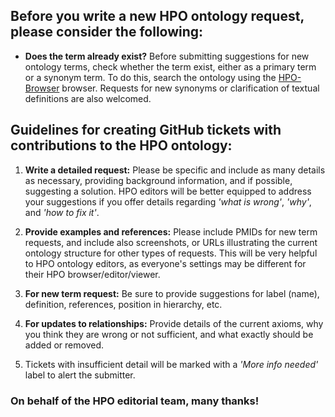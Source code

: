 ## Before you write a new HPO ontology request, please consider the following: 

- **Does the term already exist?** Before submitting suggestions for new ontology terms, check whether the term exist, either as a primary term or a synonym term. To do this, search the ontology using the [HPO-Browser](https://hpo.jax.org/) browser. Requests for new synonyms or clarification of textual definitions are also welcomed.


## Guidelines for creating GitHub tickets with contributions to the HPO ontology:

1. **Write a detailed request:** Please be specific and include as many details as necessary, providing background information, and if possible, suggesting a solution. HPO editors will be better equipped to address your suggestions if you offer details regarding *'what is wrong'*, *'why'*, and *'how to fix it'*.

2. **Provide examples and references:** Please include PMIDs for new term requests, and include also screenshots, or URLs illustrating the current ontology structure for other types of requests. This will be very helpful to HPO ontology editors, as everyone's settings may be different for their HPO browser/editor/viewer. 

3. **For new term request:** Be sure to provide suggestions for label (name), definition, references, position in hierarchy, etc.

4. **For updates to relationships:** Provide details of the current axioms, why you think they are wrong or not sufficient, and what exactly should be added or removed.

5. Tickets with insufficient detail will be marked with a *'More info needed'* label to alert the submitter.

### On behalf of the HPO editorial team, many thanks!
   
